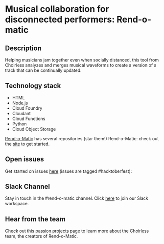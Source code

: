 # Musical collaboration for disconnected performers: Rend-o-matic

## Description

Helping musicians jam together even when socially distanced, this tool from Choirless analyzes and merges musical waveforms to create a version of a track that can be continually updated.

## Technology stack

- HTML
- Node.js
- Cloud Foundry
- Cloudant
- Cloud Functions
- Python
- Cloud Object Storage

[Rend-o-Matic](https://github.com/Rend-o-matic) has several repositories (star them!)
Rend-o-Matic: check out the [site](https://rend-o-matic.github.io/) to get started.

## Open issues

Get started on issues [here](https://github.com/Rend-o-matic/Rend-o-matic/issues?q=is%3Aissue+is%3Aopen+label%3Ahacktoberfest) (issues are tagged #hacktoberfest):

## Slack Channel

Stay in touch in the #rend-o-matic channel. Click [here](../getting_started/README.md?id=join-our-slack-channel) to join our Slack workspace.

## Hear from the team

Check out this [passion projects page](https://www.ibm.com/thought-leadership/passion-projects/choirless) to learn more about the Choirless team, the creators of Rend-o-Matic.
